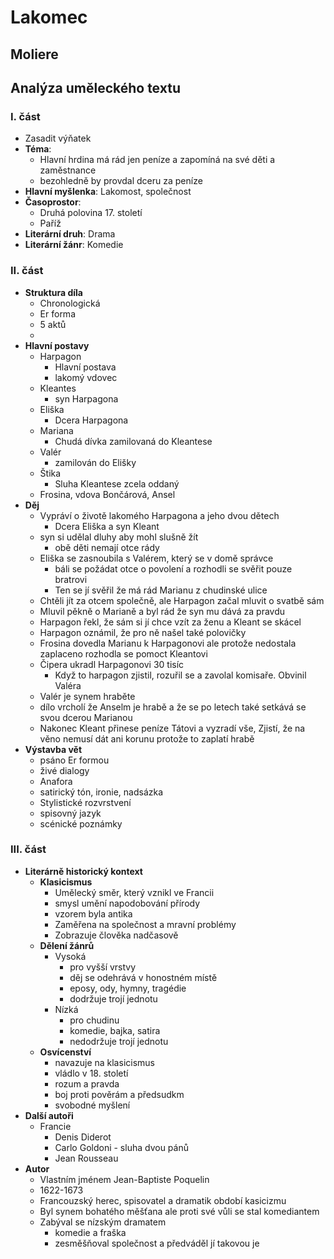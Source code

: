 # **Lakomec**
## **Moliere**
## Analýza uměleckého textu
### **I. část**
- Zasadit výňatek
- **Téma**:
    - Hlavní hrdina má rád jen peníze a zapomíná na své děti a zaměstnance 
    - bezohledně by provdal dceru za peníze
- **Hlavní myšlenka**: Lakomost, společnost
- **Časoprostor**: 
    - Druhá polovina 17. století
    - Paříž
- **Literární druh**: Drama
- **Literární žánr**: Komedie
### **II. část**
- **Struktura díla**
    - Chronologická
    - Er forma
    - 5 aktů
    - 
- **Hlavní postavy**
    - Harpagon
        - Hlavní postava
        - lakomý vdovec
    - Kleantes
        - syn Harpagona
    - Eliška
        - Dcera Harpagona
    - Mariana
        - Chudá dívka zamilovaná do Kleantese
    - Valér
        - zamilován do Elišky
    - Štika
        - Sluha Kleantese zcela oddaný
    - Frosina, vdova Bončárová, Ansel
- **Děj**
    - Vypráví o životě lakomého Harpagona a jeho dvou dětech
        - Dcera Eliška a syn Kleant
    - syn si udělal dluhy aby mohl slušně žít
        - obě děti nemají otce rády
    - Eliška se zasnoubila s Valérem, který se v domě správce
        - báli se požádat otce o povolení a rozhodli se svěřit pouze bratrovi
        - Ten se jí svěřil že má rád Marianu z chudinské ulice
    - Chtěli jít za otcem společně, ale Harpagon začal mluvit o svatbě sám
    - Mluvil pěkně o Marianě a byl rád že syn mu dává za pravdu
    - Harpagon řekl, že sám si jí chce vzít za ženu a Kleant se skácel
    - Harpagon oznámil, že pro ně našel také polovičky
    - Frosina dovedla Marianu k Harpagonovi ale protože nedostala zaplaceno rozhodla se pomoct Kleantovi
    - Čipera ukradl Harpagonovi 30 tisíc
        - Když to harpagon zjistil, rozuřil se a zavolal komisaře. Obvinil Valéra
    - Valér je synem hraběte
    - dílo vrcholí že  Anselm je hrabě a že se po letech také setkává se svou dcerou Marianou
    - Nakonec Kleant přinese peníze Tátovi a vyzradí vše, Zjistí, že na věno nemusí dát ani korunu protože to zaplatí hrabě
- **Výstavba vět**
    - psáno Er formou
    - živé dialogy
    - Anafora
    - satirický tón, ironie, nadsázka
    - Stylistické rozvrstvení 
    - spisovný jazyk
    - scénické poznámky
### **III. část**
- **Literárně historický kontext**
    - **Klasicismus**
        - Umělecký směr, který vznikl ve Francii
        - smysl umění napodobování přírody
        - vzorem byla antika
        - Zaměřena na společnost a mravní problémy
        -  Zobrazuje člověka nadčasově
    - **Dělení žánrů**
        - Vysoká
            - pro vyšší vrstvy
            - děj se odehrává v honostném místě
            - eposy, ody, hymny, tragédie
            - dodržuje trojí jednotu
        - Nízká
            - pro chudinu
            - komedie, bajka, satira
            - nedodržuje trojí jednotu
    - **Osvícenství**
        - navazuje na klasicismus
        - vládlo v 18. století
        - rozum a pravda
        - boj proti pověrám a předsudkm
        - svobodné myšlení
- **Další autoři**
    - Francie
        - Denis Diderot
        - Carlo Goldoni - sluha dvou pánů
        - Jean Rousseau
- **Autor**
    - Vlastním jménem Jean-Baptiste Poquelin
    - 1622-1673
    - Francouzský herec, spisovatel a dramatik období kasicizmu
    - Byl synem bohatého měšťana ale proti své vůli se stal komediantem
    - Zabýval se nízským dramatem
        - komedie a fraška
        - zesměšňoval společnost a předváděl jí takovou je

